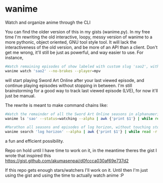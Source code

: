 # wanime
Watch and organize anime through the CLI

You can find the older version of this in my gists (wanime.py). In my free time I'm rewriting the old interactive, loopy, messy version of wanime to a more pythonic, object oriented, GNU tool style tool. It will lack the interactiveness of the old version, and be more of an API than a client. 
Don't get me wrong, it'll still be just as powerful, and way easier to use. For instance, 
```bash
#Watch remaining episodes of show labeled with custom slug 'sao2', without stopping, with mpv
wanime watch 'sao2' --no-brakes --player=mpv 
```
will start playing Sword Art Online after your last viewed episode, and continue playing episodes without stopping in between. I'm still brainstorming for a good way to track last viewed episode (LVE), for now it'll just be manual.

The rewrite is meant to make command chains like: 
```bash
#Watch the remainder of all the Sword Art Online seasons in alphanumeric order (by slug -> show name -> show id)
wanime ls 'sao' --status=watching --alpha | awk {'print $1'} | while read -r SHOW_ID; do wanime watch $SHOW_ID --no-brakes; done

#Marathon all seasons and episodes of log horizon, without touching stored show/episode values/status
wanime search 'log horizon' --alpha | awk {'print $1'} | while read -r SHOW_ID; do wanime watch $SHOW_ID --marathon; done
```
a fun and efficient possibility.

Repo on hold until I have time to work on it, in the meantime theres the gist I wrote that inspired this https://gist.github.com/akumasenpai/d0fccca030af69e737d2

If this repo gets enough stars/watchers I'll work on it. Until then I'm just using the gist and using the time to actually watch anime :P
